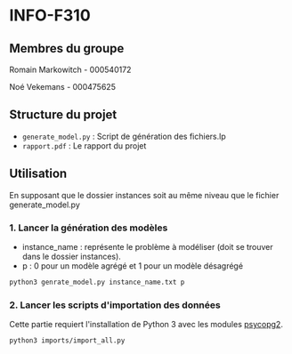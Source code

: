 # INFO-F310

## Membres du groupe

Romain Markowitch - 000540172

Noé Vekemans - 000475625

## Structure du projet

- `generate_model.py` : Script de génération des fichiers.lp
- `rapport.pdf` : Le rapport du projet
  
## Utilisation

En supposant que le dossier instances soit au même niveau que le fichier generate_model.py

### 1. Lancer la génération des modèles

- instance_name : représente le problème à modéliser (doit se trouver dans le dossier instances).
- p : 0 pour un modèle agrégé et 1 pour un modèle désagrégé

```bash
python3 genrate_model.py instance_name.txt p
```

<!-- psql -h 127.0.0.1 -d polmarnette -f ddl.sql

psql -h 127.0.0.1 -d romain -f ddl.sql

psql -h 127.0.0.1 -U postgres -d postgres -f ddl.sql
mdp = x ou 12345 -->

### 2. Lancer les scripts d'importation des données

Cette partie requiert l'installation de Python 3 avec les modules [psycopg2](https://pypi.org/project/psycopg2/).

```bash
python3 imports/import_all.py
```
